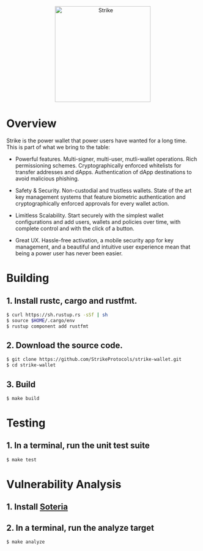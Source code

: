 <p align="center">
  <a href="https://strikeprotocols.com">
    <img alt="Strike" src="https://strike-public-assets.s3.amazonaws.com/images/strike-logo-3d.png" width="250" />
  </a>
</p>

# Overview

Strike is the power wallet that power users have wanted for a long time. This is 
part of what we bring to the table:

- Powerful features. Multi-signer, multi-user, mutli-wallet operations. Rich permissioning
  schemes. Cryptographically enforced whitelists for transfer addresses and dApps.
  Authentication of dApp destinations to avoid malicious phishing.

- Safety & Security. Non-custodial and trustless wallets. State of the art key
  management systems that feature biometric authentication and cryptographically
  enforced approvals for every wallet action.

- Limitless Scalability. Start securely with the simplest wallet configurations and add
  users, wallets and policies over time, with complete control and with the click of a
  button.

- Great UX. Hassle-free activation, a mobile security app for key management, and a
  beautiful and intuitive user experience mean that being a power user has never been
  easier.

# Building

## **1. Install rustc, cargo and rustfmt.**

```bash
$ curl https://sh.rustup.rs -sSf | sh
$ source $HOME/.cargo/env
$ rustup component add rustfmt
```

## **2. Download the source code.**

```bash
$ git clone https://github.com/StrikeProtocols/strike-wallet.git
$ cd strike-wallet
```

## **3. Build**

```bash
$ make build
```

# Testing

## **1. In a terminal, run the unit test suite**

```bash
$ make test
```

# Vulnerability Analysis

## **1. Install [Soteria](https://www.soteria.dev/post/soteria-a-vulnerability-scanner-for-solana-smart-contracts)**

## **2. In a terminal, run the analyze target**

```bash
$ make analyze
```
